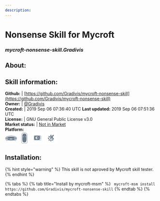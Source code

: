 ```yaml
---
description: 
---
```


# Nonsense Skill for Mycroft  
### _mycroft-nonsense-skill.Gradivis_  
## About:  


## Skill information:  
**Github:** | [https://github.com/Gradivis/mycroft-nonsense-skill](https://github.com/Gradivis/mycroft-nonsense-skill)  
**Owner:** | [@Gradivis](https://github.com/Gradivis)  
**Created:** | 2019 Sep 06 07:36:40 UTC  **Last updated:** 2019 Sep 06 07:51:36 UTC  
**License:** | GNU General Public License v3.0  
**Market status:** | [Not in Market](https://market.mycroft.ai/skill/)  
**Platform:**  
 ![Mark I](../.gitbook/assets/mark-1-icon.png)  ![Mark II](../.gitbook/assets/mark-2-icon.png)  ![Picroft](../.gitbook/assets/picroft-icon.png)  ![plasmoid](../.gitbook/assets/kde.png)   
## Installation:  
{% hint style="warning" %}
This skill is not aproved by Mycroft skill tester.
{% endhint %}
    
{% tabs %}
{% tab title="Install by mycroft-msm" %}
``` mycroft-msm install https://github.com/Gradivis/mycroft-nonsense-skill```
{% endtab %}
  {% endtabs %}
  